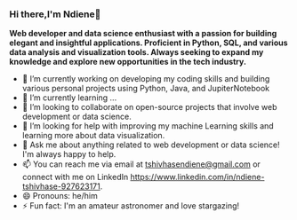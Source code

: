 ### Hi there,I'm Ndiene👋 
**Web developer and data science enthusiast with a passion for building elegant and insightful applications. Proficient in Python, SQL, and various data analysis and visualization tools. Always seeking to expand my knowledge and explore new opportunities in the tech industry.**

- 🔭 I’m currently working on developing my coding skills and building various personal projects using Python, Java, and JupiterNotebook
- 🌱 I’m currently learning ...
- 👯 I’m looking to collaborate on open-source projects that involve web development or data science.
- 🤔 I’m looking for help with improving my machine Learning skills and learning more about data visualization.
- 💬 Ask me about anything related to web development or data science! I'm always happy to help.
- 📫 You can reach me via email at tshivhasendiene@gmail.com or connect with me on LinkedIn https://www.linkedin.com/in/ndiene-tshivhase-927623171.
- 😄 Pronouns: he/him
- ⚡ Fun fact: I'm an amateur astronomer and love stargazing!
<!--
**TshivhaseNdiene/TshivhaseNdiene** is a ✨ _special_ ✨ repository because its `README.md` (this file) appears on your GitHub profile.

Here are some ideas to get you started:

- 🔭 I’m currently working on developing my coding skills and building various personal projects using Python, Java, and JupiterNotebook
- 🌱 I’m currently learning ...
- 👯 I’m looking to collaborate on open-source projects that involve web development or data science.
- 🤔 I’m looking for help with improving my machine Learning skills and learning more about data visualization.
- 💬 Ask me about anything related to web development or data science! I'm always happy to help.
- 📫 You can reach me via email at tshivhasendiene@gmail.com or connect with me on LinkedIn.
- 😄 Pronouns: he/him
- ⚡ Fun fact: I'm an amateur astronomer and love stargazing!
-->
